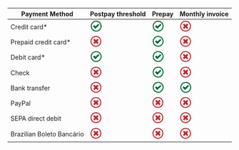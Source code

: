 |Payment Method|Postpay threshold|Prepay|Monthly invoice|
|---|---|---|---|
|Credit card\*|![Accepted](../../images/Global_Icon_CheckMark.png)|![Accepted](../../images/Global_Icon_CheckMark.png)|![Not accepted](../../images/Global_Icon_Xmark.png)|
|Prepaid credit card\*|![Not accepted](../../images/Global_Icon_Xmark.png)|![Accepted](../../images/Global_Icon_CheckMark.png)|![Not accepted](../../images/Global_Icon_Xmark.png)|
|Debit card\*|![Accepted](../../images/Global_Icon_CheckMark.png)|![Accepted](../../images/Global_Icon_CheckMark.png)|![Not accepted](../../images/Global_Icon_Xmark.png)|
|Check |![Not accepted](../../images/Global_Icon_Xmark.png)|![Accepted](../../images/Global_Icon_CheckMark.png)|![Not accepted](../../images/Global_Icon_Xmark.png)|
|Bank transfer |![Not accepted](../../images/Global_Icon_Xmark.png)|![Accepted](../../images/Global_Icon_CheckMark.png)|![Accepted](../../images/Global_Icon_CheckMark.png)|
|PayPal|![Not accepted](../../images/Global_Icon_Xmark.png)|![Not accepted](../../images/Global_Icon_Xmark.png)|![Not accepted](../../images/Global_Icon_Xmark.png)|
|SEPA direct debit|![Not accepted](../../images/Global_Icon_Xmark.png)|![Not accepted](../../images/Global_Icon_Xmark.png)|![Not accepted](../../images/Global_Icon_Xmark.png)|
|Brazilian Boleto Bancário|![Not accepted](../../images/Global_Icon_Xmark.png)|![Not accepted](../../images/Global_Icon_Xmark.png)|![Not accepted](../../images/Global_Icon_Xmark.png)|


